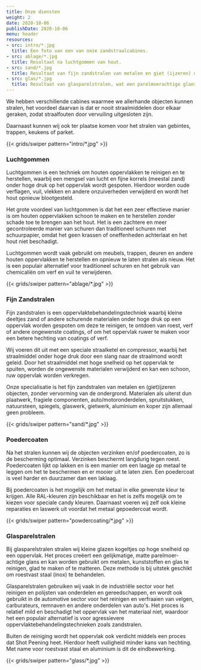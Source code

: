 ```yaml
---
title: Onze diensten
weight: 2
date: 2020-10-06
publishDate: 2020-10-06
menu: header
resources:
- src: intro/*.jpg
  title: Een foto van een van onze zandstraalcabines.
- src: ablage/*.jpg
  title: Resultaat na luchtgommen van hout.
- src: sand/*.jpg
  title: Resultaat van fijn zandstralen van metalen en giet (ijzeren) objecten.
- src: glas/*.jpg
  title: Resultaat van glasparelstralen, wat een parelmoerachtige glans geeft.
---
```


We hebben verschillende cabines waarmee we allerhande objecten kunnen stralen,
het voordeel daarvan is dat er nooit straalmiddelen door elkaar geraken, zodat straalfouten door vervuiling uitgesloten zijn.

Daarnaast kunnen wij ook ter plaatse komen voor het stralen van gebintes, trappen, keukens of parket.

{{< grids/swiper pattern="intro/*.jpg" >}}

### Luchtgommen

Luchtgommen is een techniek om houten oppervlakken te reinigen en te herstellen, waarbij een mengsel van lucht en fijne korrels (meestal zand) onder hoge druk op het oppervlak wordt gespoten. Hierdoor worden oude verflagen, vuil, vlekken en andere onzuiverheden verwijderd en wordt het hout opnieuw blootgesteld.

Het grote voordeel van luchtgommen is dat het een zeer effectieve manier is om houten oppervlakken schoon te maken en te herstellen zonder schade toe te brengen aan het hout. Het is een zachtere en meer gecontroleerde manier van schuren dan traditioneel schuren met schuurpapier, omdat het geen krassen of oneffenheden achterlaat en het hout niet beschadigt.

Luchtgommen wordt vaak gebruikt om meubels, trappen, deuren en andere houten oppervlakken te herstellen en opnieuw te laten stralen als nieuw. Het is een populair alternatief voor traditioneel schuren en het gebruik van chemicaliën om verf en vuil te verwijderen.

{{< grids/swiper pattern="ablage/*.jpg" >}}

### Fijn Zandstralen

Fijn zandstralen is een oppervlaktebehandelingstechniek waarbij kleine deeltjes zand of andere schurende materialen onder hoge druk op een oppervlak worden gespoten om deze te reinigen, te ontdoen van roest, verf of andere ongewenste coatings, of om het oppervlak ruwer te maken voor een betere hechting van coatings of verf.

Wij voeren dit uit met een speciale straalketel en compressor, waarbij het straalmiddel onder hoge druk door een slang naar de straalmond wordt geleid. Door het straalmiddel met hoge snelheid op het oppervlak te spuiten, worden de ongewenste materialen verwijderd en kan een schoon, ruw oppervlak worden verkregen.

Onze specialisatie is het fijn zandstralen van metalen en (giet)ijzeren objecten, zonder vervorming van de ondergrond. Materialen als uiterst dun plaatwerk, fragiele componenten, auto/motoronderdelen, spruitstukken, natuursteen, spiegels, glaswerk, gietwerk, aluminium en koper zijn allemaal geen probleem.

{{< grids/swiper pattern="sand/*.jpg" >}}

### Poedercoaten

Na het stralen kunnen wij de objecten verzinken en/of poedercoaten, zo is de bescherming optimaal. Verzinken beschermt langdurig tegen roest. Poedercoaten lijkt op lakken en is een manier om een laagje op metaal te leggen om het te beschermen en er mooier uit te laten zien. Een poedercoat is veel harder en duurzamer dan een laklaag.

Bij poedercoaten is het mogelijk om het metaal in elke gewenste kleur te krijgen. Alle RAL-kleuren zijn beschikbaar en het is zelfs mogelijk om te kiezen voor speciale candy kleuren. Daarnaast voeren wij zelf ook kleine reparaties en laswerk uit voordat het metaal gepoedercoat wordt.

{{< grids/swiper pattern="powdercoating/*.jpg" >}}

### Glasparelstralen

Bij glasparelstralen stralen wij kleine glazen kogeltjes op hoge snelheid op een oppervlak. Het proces creëert een gelijkmatige, matte parelmoer-achtige glans en kan worden gebruikt om metalen, kunststoffen en glas te reinigen, glad te maken of te matteren. Deze methode is bij uitstek geschikt om roestvast staal (inox) te behandelen.

Glasparelstralen gebruiken wij vaak in de industriële sector voor het reinigen en polijsten van onderdelen en gereedschappen, en wordt ook gebruikt in de automotive sector voor het reinigen en verfraaien van velgen, carburateurs, remnaven en andere onderdelen van auto's. Het proces is relatief mild en beschadigt het oppervlak van het materiaal niet, waardoor het een populair alternatief is voor agressievere oppervlaktebehandelingstechnieken zoals zandstralen.

Buiten de reiniging wordt het oppervlak ook verdicht middels een proces dat Shot Peening heet. Hierdoor heeft vuiligheid minder kans van hechting. Met name voor roestvast staal en aluminium is dit de eindbewerking.

{{< grids/swiper pattern="glass/*.jpg" >}}

